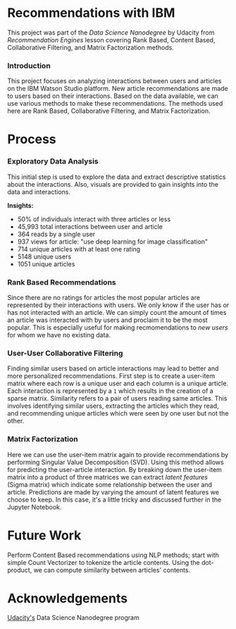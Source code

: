 # Recommendations with IBM

This project was part of the _Data Science Nanodegree_ by Udacity from _Recommendation Engines_ lesson covering Rank Based, Content Based, Collaborative Filtering, and Matrix Factorization methods.

### Introduction

This project focuses on analyzing interactions between users and articles on the IBM Watson Studio platform. New article recommendations are made to users based on their interactions. Based on the data available, we can use various methods to make these recommendations. The methods used here are Rank Based, Collaborative Filtering, and Matrix Factorization.

# Process

### Exploratory Data Analysis

This initial step is used to explore the data and extract descriptive statistics about the interactions. Also, visuals are provided to gain insights into the data and interactions.

**Insights:**

- 50% of individuals interact with three articles or less
- 45,993 total interactions between user and article
- 364 reads by a single user
- 937 views for article: "use deep learning for image classification"
- 714 unique articles with at least one rating
- 5148 unique users
- 1051 unique articles

### Rank Based Recommendations

Since there are no ratings for articles the most popular articles are represented by their interactions with users. We only know if the user has or has not interacted with an article. We can simply count the amount of times an article was interacted with by users and proclaim it to be the most popular. This is especially useful for making recmomendations to _new users_ for whom we have no existing data.

### User-User Collaborative Filtering

Finding similar users based on article interactions may lead to better and more personalized recommendations. First step is to create a user-item matrix where each row is a unique user and each column is a unique article. Each interaction is represented by a `1` which results in the creation of a sparse matrix. Similarity refers to a pair of users reading same articles. This involves identifying similar users, extracting the articles which they read, and recommending unique articles which were seen by one user but not the other.

### Matrix Factorization

Here we can use the user-item matrix again to provide recommendations by performing Singular Value Decomposition (SVD). Using this method allows for predicting the user-article interaction. By breaking down the user-item matrix into a product of three matrices we can extract _latent features_ (Sigma matrix) which indicate some relationship between the user and article. Predictions are made by varying the amount of latent features we choose to keep. In this case, it's a little tricky and discussed further in the Jupyter Notebook.

# Future Work

Perform Content Based recommendations using NLP methods; start with simple Count Vectorizer to tokenize the article contents. Using the dot-product, we can compute similarity between articles' contents.

# Acknowledgements

[Udacity's](https://www.udacity.com) Data Science Nanodegree program
